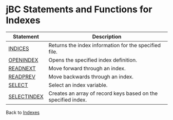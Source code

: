 # jBC Statements and Functions for Indexes

<PageHeader />

| Statement| Description|
| --- | --- |
| [INDICES](./../../jbase-basic-%28jbc%29/indices)| Returns the index information for the specified file.|
| [OPENINDEX](./../../jbase-basic-%28jbc%29/openindex)| Opens the specified index definition. |
| [READNEXT](./../../jbase-basic-%28jbc%29/readnext-key)| Move forward through an index. |
| [READPREV](./../../jbase-basic-%28jbc%29/readprev)| Move backwards through an index. |
| [SELECT](./../select-%28with-index%29)| Select an index variable.|
| [SELECTINDEX](./../../jbase-basic-%28jbc%29/selectindex)| Creates an array of record keys based on the specified index.|

Back to [Indexes](./../README.md)
